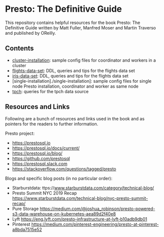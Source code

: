 # Presto: The Definitive Guide

This repository contains helpful resources for the book Presto: The Definitive
Guide written by Matt Fuller, Manfred Moser and Martin Traverso and published by
OReilly.

## Contents

* [cluster-installation](./cluster-installation): sample config files for
  coordinator and workers in a cluster
* [flights-data-set](./flights-data-set): DDL, queries and tips for the flights
  data set
* [iris-data-set](.iris-data-set): DDL, queries and tips for the flights
  data set
* [single-installation]./single-installation]: sample config files for single node Presto installation, coordinator and worker as same node
* [tpch](./tpch): queries for the tpch data source

## Resources and Links

Following are a bunch of resources and links used in the book and as pointers
for the readers to further information.

Presto project:

* https://prestosql.io
* https://prestosql.io/docs/current/
* https://prestosql.io/blog/
* https://github.com/prestosql
* https://prestosql.slack.com
* https://stackoverflow.com/questions/tagged/presto

Blogs and specific blog posts (in no particular order):

* Starburstdata: ttps://www.starburstdata.com/category/technical-blog/
* Presto Summit NYC 2019 Recap https://www.starburstdata.com/technical-blog/nyc-presto-summit-recap/
* Pure Storage https://medium.com/@joshua_robinson/presto-powered-s3-data-warehouse-on-kubernetes-aea89d2f40e8
* Lyft https://eng.lyft.com/presto-infrastructure-at-lyft-b10adb9db01
* Pinterest https://medium.com/pinterest-engineering/presto-at-pinterest-a8bda7515e52